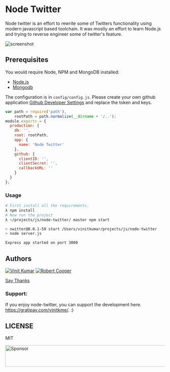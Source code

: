 # Node Twitter

Node twitter is an effort to rewrite some of Twitters functionality using modern
javascript based toolchain. It was mostly an effort to learn Node.js and trying to reverse
engineer some of twitter's feature.

![screenshot](https://cldup.com/QCN3J88rC5-3000x3000.png)

## Prerequisites

You would require Node, NPM and MongoDB installed:

- [Node.js](http://nodejs.org)
- [Mongodb](http://docs.mongodb.org/manual/installation/)

The configuration is in `config/config.js`. Please create your own
github application [Github Developer Settings](https://github.com/settings/applications) and replace the token and keys.

```js
var path = require('path'),
    rootPath = path.normalize(__dirname + '/..');
module.exports = {
  production: {
    db: '',
    root: rootPath,
    app: {
      name: 'Node Twitter'
    },
    github: {
      clientID: '',
      clientSecret: '',
      callbackURL: ''
    }
  }
};
```

### Usage

```sh
# First install all the requirements.
λ npm install
# Now run the project
λ ~/projects/js/node-twitter/ master npm start

> nwitter@0.0.1-59 start /Users/vinitkumar/projects/js/node-twitter
> node server.js

Express app started on port 3000
```

## Authors

[![Vinit Kumar](https://avatars0.githubusercontent.com/u/537678?v=3&s=144)](https://vinitkumar.me)
[![Robert Cooper](https://avatars0.githubusercontent.com/u/16786990?v=3&s=144)](http://www.robertcooper.me/)

[Say Thanks](https://saythanks.io/to/vinitkumar)

### Support:
If you enjoy node-twitter, you can support the development here. https://gratipay.com/vinitkme/. :)

## LICENSE
MIT


<a target='_blank' rel='nofollow' href='https://app.codesponsor.io/link/uyhQ2YHmpDTZbNRraFXJEvTa/vinitkumar/node-twitter'>  <img alt='Sponsor' width='888' height='68' src='https://app.codesponsor.io/embed/uyhQ2YHmpDTZbNRraFXJEvTa/vinitkumar/node-twitter.svg' /></a>
